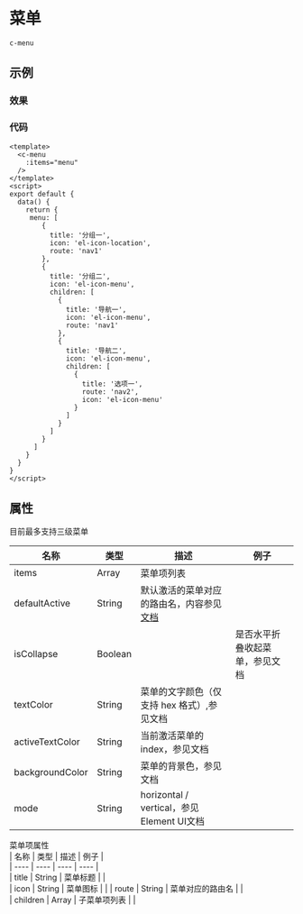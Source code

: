 # 菜单    
`c-menu`  

## 示例  

### 效果

<Demo>
  <MenuDemo />
</Demo>

### 代码  
```vue
<template>
  <c-menu 
    :items="menu" 
  />
</template>
<script>
export default {
  data() {
    return {
     menu: [
        {
          title: '分组一',
          icon: 'el-icon-location',
          route: 'nav1'
        },
        {
          title: '分组二',
          icon: 'el-icon-menu',
          children: [
            {
              title: '导航一',
              icon: 'el-icon-menu',
              route: 'nav1'
            },
            {
              title: '导航二',
              icon: 'el-icon-menu',
              children: [
                {
                  title: '选项一',
                  route: 'nav2',
                  icon: 'el-icon-menu'
                }
              ]
            }
          ]
        }
      ]
    }
  }
}
</script>
```


## 属性  
目前最多支持三级菜单  

| 名称 | 类型 | 描述 | 例子 |  
| ---- | ---- | ---- | ---- |
| items | Array | 菜单项列表 | |
| defaultActive | String | 默认激活的菜单对应的路由名，内容参见<a href="https://element.eleme.cn/#/zh-CN/component/menu">文档</a> | |  
| isCollapse | Boolean | | 是否水平折叠收起菜单，参见文档 |
| textColor | String | 菜单的文字颜色（仅支持 hex 格式）,参见文档 | |
| activeTextColor | String | 当前激活菜单的 index，参见文档 | |
| backgroundColor | String | 菜单的背景色，参见文档 | |
| mode | String | horizontal / vertical，参见Element UI文档 | |

菜单项属性  
| 名称 | 类型 | 描述  | 例子 |  
| ---- | ---- | ---- | ---- |  
| title | String | 菜单标题 | |  
| icon | String | 菜单图标 | | 
| route | String | 菜单对应的路由名 | |  
| children | Array | 子菜单项列表 | |


<Comment />